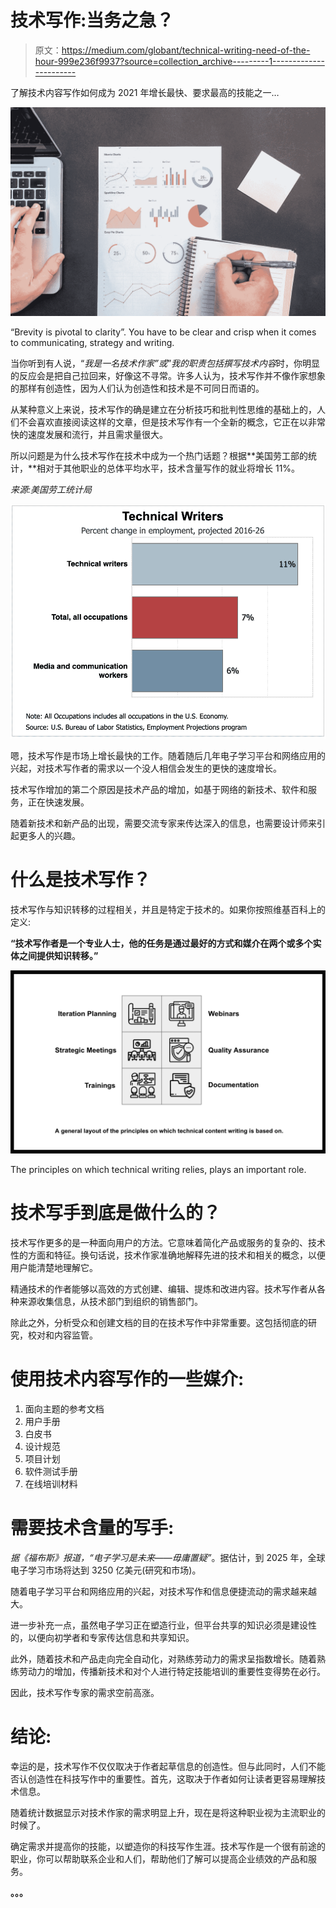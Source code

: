 # 技术写作:当务之急？

> 原文：<https://medium.com/globant/technical-writing-need-of-the-hour-999e236f9937?source=collection_archive---------1----------------------->

了解技术内容写作如何成为 2021 年增长最快、要求最高的技能之一…

![](img/65e17144ff3b3822d8ed8573305eafbb.png)

“Brevity is pivotal to clarity”. You have to be clear and crisp when it comes to communicating, strategy and writing.

当你听到有人说，“*我是一名技术作家”或*”*我的职责包括撰写技术内容*时，你明显的反应会是把自己拉回来，好像这不寻常。许多人认为，技术写作并不像作家想象的那样有创造性，因为人们认为创造性和技术是不可同日而语的。

从某种意义上来说，技术写作的确是建立在分析技巧和批判性思维的基础上的，人们不会喜欢直接阅读这样的文章，但是技术写作有一个全新的概念，它正在以非常快的速度发展和流行，并且需求量很大。

所以问题是为什么技术写作在技术中成为一个热门话题？根据**美国劳工部的统计，**相对于其他职业的总体平均水平，技术含量写作的就业将增长 11%。

*来源:美国劳工统计局*

![](img/e1838bb8ed8ce38b956801d525dc7460.png)

嗯，技术写作是市场上增长最快的工作。随着随后几年电子学习平台和网络应用的兴起，对技术写作者的需求以一个没人相信会发生的更快的速度增长。

技术写作增加的第二个原因是技术产品的增加，如基于网络的新技术、软件和服务，正在快速发展。

随着新技术和新产品的出现，需要交流专家来传达深入的信息，也需要设计师来引起更多人的兴趣。

# **什么是技术写作？**

技术写作与知识转移的过程相关，并且是特定于技术的。如果你按照维基百科上的定义:

**“技术写作者是一个专业人士，他的任务是通过最好的方式和媒介在两个或多个实体之间提供知识转移。”**

![](img/77a56acd56d3fdc2bd510bca198c94a1.png)

The principles on which technical writing relies, plays an important role.

# **技术写手到底是做什么的？**

技术写作更多的是一种面向用户的方法。它意味着简化产品或服务的复杂的、技术性的方面和特征。换句话说，技术作家准确地解释先进的技术和相关的概念，以便用户能清楚地理解它。

精通技术的作者能够以高效的方式创建、编辑、提炼和改进内容。技术写作者从各种来源收集信息，从技术部门到组织的销售部门。

除此之外，分析受众和创建文档的目的在技术写作中非常重要。这包括彻底的研究，校对和内容监管。

# **使用技术内容写作的一些媒介:**

1.  面向主题的参考文档
2.  用户手册
3.  白皮书
4.  设计规范
5.  项目计划
6.  软件测试手册
7.  在线培训材料

# **需要技术含量的写手:**

*据《福布斯》报道，“电子学习是未来——毋庸置疑”*。据估计，到 2025 年，全球电子学习市场将达到 3250 亿美元(研究和市场)。

随着电子学习平台和网络应用的兴起，对技术写作和信息便捷流动的需求越来越大。

进一步补充一点，虽然电子学习正在塑造行业，但平台共享的知识必须是建设性的，以便向初学者和专家传达信息和共享知识。

此外，随着技术和产品走向完全自动化，对熟练劳动力的需求呈指数增长。随着熟练劳动力的增加，传播新技术和对个人进行特定技能培训的重要性变得势在必行。

因此，技术写作专家的需求空前高涨。

# **结论:**

幸运的是，技术写作不仅仅取决于作者起草信息的创造性。但与此同时，人们不能否认创造性在科技写作中的重要性。首先，这取决于作者如何让读者更容易理解技术信息。

随着统计数据显示对技术作家的需求明显上升，现在是将这种职业视为主流职业的时候了。

确定需求并提高你的技能，以塑造你的科技写作生涯。技术写作是一个很有前途的职业，你可以帮助联系企业和人们，帮助他们了解可以提高企业绩效的产品和服务。

**。。。**